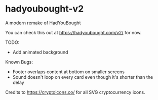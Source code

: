 # hadyoubought-v2

A modern remake of HadYouBought

You can check this out at https://hadyoubought.com/v2/ for now.

TODO:

- Add animated background

Known Bugs:

- Footer overlaps content at bottom on smaller screens
- Sound doesn't loop on every card even though it's shorter than the delay

Credits to https://cryptoicons.co/ for all SVG cryptocurrency icons.
